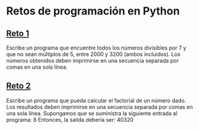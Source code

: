 Retos de programación en Python
===============================
## [Reto 1](../py_001.py)

Escribe un programa que encuentre todos los números divisibles por 7 y que no sean múltiplos de 5,
entre 2000 y 3200 (ambos incluidos).
Los números obtenidos deben imprimirse en una secuencia separada por comas en una sola línea.

## [Reto 2](../Retos/py_002.py)

Escribe un programa que pueda calcular el factorial de un número dado. 
Los resultados deben imprimirse en una secuencia separada por comas en una sola línea. 
Supongamos que se suministra la siguiente entrada al programa: 8 Entonces,
la salida debería ser: 40320
